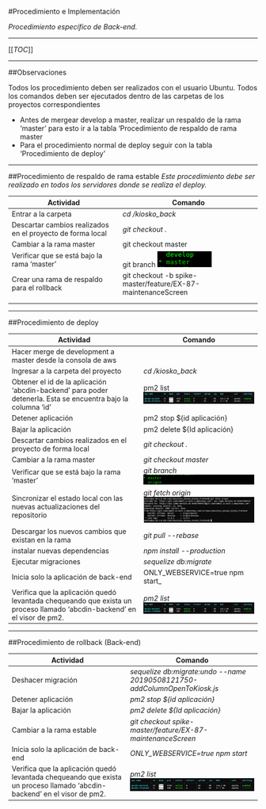 #Procedimiento e Implementación

_Procedimiento específico de Back-end._

----

[[_TOC_]]

----

##Observaciones

Todos los procedimiento deben ser realizados con el usuario Ubuntu.
Todos los comandos deben ser ejecutados dentro de las carpetas de los proyectos correspondientes

-	Antes de mergear develop a master, realizar un respaldo de la rama ‘master’ para esto ir a la tabla ‘Procedimiento de respaldo de rama master
-	Para el procedimiento normal de deploy seguir con la tabla ‘Procedimiento de deploy’


----
##Procedimiento de respaldo de rama estable
_Este procedimiento debe ser realizado en todos los servidores donde se realiza el deploy._

| Actividad | Comando |
|--|--|
| Entrar a la carpeta | _cd /kiosko_back_  |
|  Descartar cambios realizados en el proyecto de forma local | _git checkout ._ |
| Cambiar a la rama master | git checkout master |
| Verificar que se está bajo la rama ‘master’ | git branch ![image.png](/.attachments/image-8c36ab38-8aeb-4369-93ed-a4ff5c6b929b.png) |
| Crear una rama de respaldo para el rollback | git checkout -b spike-master/feature/EX-87-maintenanceScreen |
| | |
| | |


----
##Procedimiento de deploy

| Actividad | Comando |
|--|--|
| Hacer merge de development a master desde la consola de aws | |
| Ingresar a la carpeta del proyecto | _cd /kiosko_back_ |
| Obtener el id de la aplicación ‘abcdin-backend’  para poder detenerla. Esta se encuentra bajo la columna ‘id’ | pm2 list ![image.png](/.attachments/image-c96b71d3-a120-4e90-84e6-88d36c7e00e4.png)
| Detener aplicación | pm2 stop ${id aplicación} |
| Bajar la aplicación| pm2 delete ${Id aplicación} |
| Descartar cambios realizados en el proyecto de forma local | _git checkout ._ |
| Cambiar a la rama master | _git checkout master_ |
| Verificar que se está bajo la rama ‘master’ | _git branch_ ![image.png](/.attachments/image-205a6753-facf-41ce-bca2-136132655829.png) | 
| Sincronizar el estado local con las nuevas actualizaciones del repositorio | _git fetch origin_  ![image.png](/.attachments/image-95da12cc-acfe-482e-8922-ca8f4a87fa6a.png)|
| Descargar los nuevos cambios que existan en la rama | _git pull --rebase_ |
| instalar nuevas dependencias | _npm install --production_ |
| Ejecutar migraciones | _sequelize db:migrate_ |
| Inicia solo la aplicación de back-end | ONLY_WEBSERVICE=true npm start_ |
| Verifica que la aplicación quedó levantada chequeando que exista un proceso llamado ‘abcdin-backend’ en el visor de pm2. | _pm2 list_ ![image.png](/.attachments/image-9626fb98-cacc-4649-97ca-26d9fb691584.png) |


----
##Procedimiento de rollback (Back-end)

| Actividad | Comando |
|--|--|
| Deshacer migración | _sequelize db:migrate:undo --name 20190508121750-addColumnOpenToKiosk.js_ |
| Detener aplicación | _pm2 stop ${id aplicación}_ |
| Bajar la aplicación | _pm2 delete ${Id aplicación}_ |
| Cambiar a la rama estable | _git checkout spike-master/feature/EX-87-maintenanceScreen_ |
| Inicia solo la aplicación de back-end  | _ONLY_WEBSERVICE=true npm start_ |
| Verifica que la aplicación quedó levantada chequeando que exista un proceso llamado ‘abcdin-backend’ en el visor de pm2. | _pm2 list_ ![image.png](/.attachments/image-2aacb480-6262-4f69-8066-a9e33e177f39.png) |
